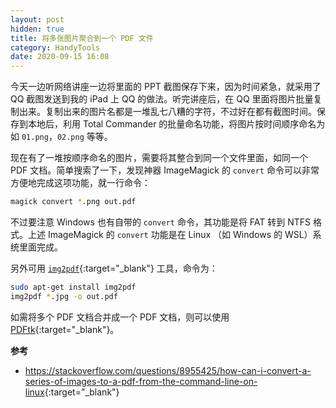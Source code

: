 ```yaml
---
layout: post
hidden: true
title: 将多张图片聚合到一个 PDF 文件
category: HandyTools
date: 2020-09-15 16:08
---
```

今天一边听网络讲座一边将里面的 PPT 截图保存下来，因为时间紧急，就采用了 QQ 截图发送到我的 iPad 上 QQ 的做法。听完讲座后，在 QQ 里面将图片批量复制出来。复制出来的图片名都是一堆乱七八糟的字符，不过好在都有截图时间。保存到本地后，利用 Total Commander 的批量命名功能，将图片按时间顺序命名为如 `01.png`，`02.png` 等等。

现在有了一堆按顺序命名的图片，需要将其整合到同一个文件里面，如同一个 PDF 文档。简单搜索了一下，发现神器 ImageMagick 的 `convert` 命令可以非常方便地完成这项功能，就一行命令：

```bash
magick convert *.png out.pdf
```

不过要注意 Windows 也有自带的 `convert` 命令，其功能是将 FAT 转到 NTFS 格式。上述 ImageMagick 的 `convert` 功能是在 Linux （如 Windows 的 WSL）系统里面完成。

另外可用 [`img2pdf`](https://github.com/josch/img2pdf){:target="_blank"} 工具，命令为：

```bash
sudo apt-get install img2pdf
img2pdf *.jpg -o out.pdf
```
如需将多个 PDF 文档合并成一个 PDF 文档，则可以使用 [PDFtk](https://www.pdflabs.com/tools/pdftk-the-pdf-toolkit/){:target="_blank"}。

**参考**

* <https://stackoverflow.com/questions/8955425/how-can-i-convert-a-series-of-images-to-a-pdf-from-the-command-line-on-linux>{:target="_blank"}
